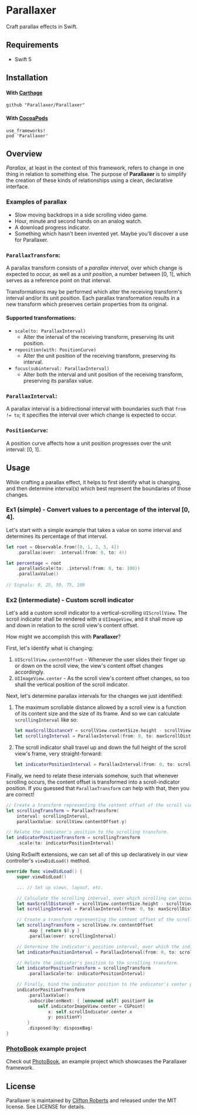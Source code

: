 # Parallaxer

Craft parallax effects in Swift.

## Requirements
- Swift 5

## Installation

#### With [Carthage](https://github.com/Carthage/Carthage)

```
github "Parallaxer/Parallaxer"
```

#### With [CocoaPods](https://github.com/CocoaPods/CocoaPods)

```
use_frameworks!
pod 'Parallaxer'
```

## Overview

*Parallax*, at least in the context of this framework, refers to change in one thing in relation to something else.
The purpose of **Parallaxer** is to simplify the creation of these kinds of relationships using a clean, declarative
interface.

### Examples of parallax

- Slow moving backdrops in a side scrolling video game.
- Hour, minute and second hands on an analog watch. 
- A download progress indicator.
- Something which hasn't been invented yet. Maybe you'll discover a use for Parallaxer.

### `ParallaxTransform`: 

A parallax transform consists of a *parallax interval*, over which change is expected to occur,
as well as a *unit position*, a number between [0, 1], which serves as a reference point on that 
interval.

Transformations may be performed which alter the receiving transform's interval and/or its unit 
position. Each parallax transformation results in a new transform which preserves certain properties
from its original.

#### Supported transformations:

- `scale(to: ParallaxInterval)`
    - Alter the interval of the receiving transform, preserving its unit position.
- `reposition(with: PositionCurve)`
    - Alter the unit position of the receiving transform, preserving its interval.
- `focus(subinterval: ParallaxInterval)`
    - Alter both the interval and unit position of the receiving transform, preserving its parallax value.
    
### `ParallaxInterval`:

A parallax interval is a bidirectional interval with boundaries such that `from != to`; it specifies 
the interval over which change is expected to occur.

### `PositionCurve`:

A position curve affects how a unit position progresses over the unit interval: [0, 1].

## Usage

While crafting a parallax effect, it helps to first identify what is changing, and then determine
interval(s) which best represent the boundaries of those changes.

### Ex1 (simple) - Convert values to a percentage of the interval [0, 4].

Let's start with a simple example that takes a value on some interval and determines its percentage of 
that interval.
```swift
let root = Observable.from([0, 1, 2, 3, 4])
    .parallax(over: .interval(from: 0, to: 4))

let percentage = root
    .parallaxScale(to: .interval(from: 0, to: 100))
    .parallaxValue()
    
// Signals: 0, 25, 50, 75, 100
```

### Ex2 (intermediate) - Custom scroll indicator

Let's add a custom scroll indicator to a vertical-scrolling `UIScrollView`. The scroll indicator 
shall be rendered with a `UIImageView`, and it shall move up and down in relation to the scroll view's
content offset.

How might we accomplish this with **Parallaxer**?

First, let's identify what is changing:

1) `UIScrollView.contentOffset` - Whenever the user slides their finger up or down on the scroll view, 
the view's content offset changes accordingly.
2) `UIImageView.center` - As the scroll view's content offset changes, so too shall the vertical position 
of the scroll indicator.

Next, let's determine parallax intervals for the changes we just identified:

1) The maximum scrollable distance allowed by a scroll view is a function of its content size and the size of its
frame. And so we can calculate `scrollingInterval` like so:
    ```Swift
    let maxScrollDistanceY = scrollView.contentSize.height - scrollView.frame.height
    let scrollingInterval = ParallaxInterval(from: 0, to: maxScrollDistanceY)
    ```
2) The scroll indicator shall travel up and down the full height of the scroll view's frame, very straight-forward:
    ```Swift
    let indicatorPositionInterval = ParallaxInterval(from: 0, to: scrollView.frame.height)
    ```

Finally, we need to relate these intervals somehow, such that whenever scrolling occurs, the content offset
is transformed into a scroll-indicator position. If you guessed that `ParallaxTransform` can help with that,
then you are correct!
```Swift
// Create a transform representing the content offset of the scroll view.
let scrollingTransform = ParallaxTransform(
    interval: scrollingInterval,
    parallaxValue: scrollView.contentOffset.y)

// Relate the indicator's position to the scrolling transform.
let indicatorPositionTransform = scrollingTransform
    .scale(to: indicatorPositionInterval)
```

Using RxSwift extensions, we can set all of this up declaratively in our view controller's `viewDidLoad()` method.
```Swift
override func viewDidLoad() {
    super.viewDidLoad()

    ... // Set up views, layout, etc.

    // Calculate the scrolling interval, over which scrolling can occur.
    let maxScrollDistanceY = scrollView.contentSize.height - scrollView.frame.height
    let scrollingInterval = ParallaxInterval(from: 0, to: maxScrollDistanceY)

    // Create a transform representing the content offset of the scroll view.
    let scrollingTransform = scrollView.rx.contentOffset
        .map { return $0.y }
        .parallax(over: scrollingInterval)

    // Determine the indicator's position interval, over which the indicator can move.
    let indicatorPositionInterval = ParallaxInterval(from: 0, to: scrollView.frame.height)

    // Relate the indicator's position to the scrolling transform.
    let indicatorPositionTransform = scrollingTransform
        .parallaxScale(to: indicatorPositionInterval)

    // Finally, bind the indicator position to the indicator's center point.
    indicatorPositionTransform
        .parallaxValue()
        .subscribe(onNext: { [unowned self] positionY in
            self.indicatorImageView.center = CGPoint(
                x: self.scrollIndicator.center.x
                y: positionY)
        }
        .disposed(by: disposeBag)
}
```

### [PhotoBook](https://github.com/Parallaxer/PhotoBook) example project

Check out [PhotoBook](https://github.com/Parallaxer/PhotoBook), an example project which showcases
the Parallaxer framework.

## License

Parallaxer is maintained by [Clifton Roberts](mailto:clifton.roberts@me.com) and released
under the MIT license. See LICENSE for details.
